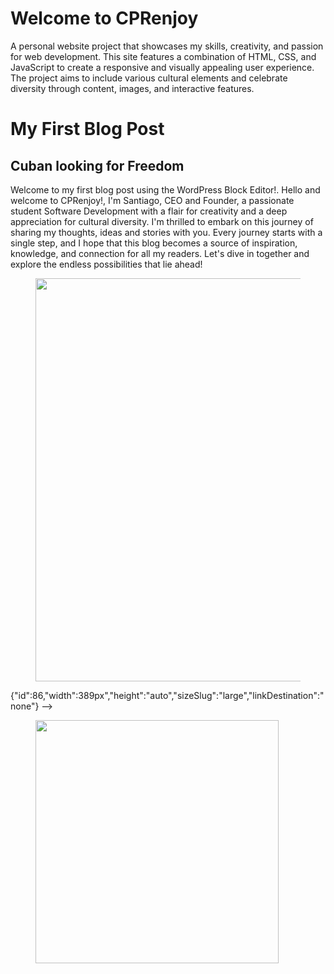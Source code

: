 # Welcome to CPRenjoy

A personal website project that showcases my skills, creativity, and passion for web development. This site features a combination of HTML, CSS, and JavaScript to create a responsive and visually appealing user experience. The project aims to include various cultural elements and celebrate diversity through content, images, and interactive features.

# My First Blog Post 

<!-- wp:heading -->
<h2 class="wp-block-heading">Cuban looking for Freedom </h2>
<!-- /wp:heading -->

<!-- wp:paragraph -->
<p>Welcome to my first blog post using the WordPress Block Editor!. Hello and welcome to CPRenjoy!, I'm Santiago, CEO and Founder, a passionate student Software Development with a flair for creativity and a deep appreciation for cultural diversity. I'm thrilled to embark on this journey of sharing my thoughts, ideas and stories with you. Every journey starts with a single step, and I hope that this blog becomes a source of inspiration, knowledge, and connection for all my readers. Let's dive in together and explore the endless possibilities that lie ahead!</p>
<!-- wp:paragraph -->

<!--wp:image {"id":70,"width":"645px","height":"auto":"sizeSlug":large","linkDestination":"none"} -->
<figure class="wp-block-image size-large is-resized"><img src=https://aisantyproject.wordpress.com/wp-content/uploads/2025/01/1000000152.jpg?
w=600" alt="" class=wp-image-70" style="width:645px;height:auto" /></figure>
<!-- /wp:image -->

<!-- wp:image -->
{"id":86,"width":389px","height":"auto","sizeSlug":"large","linkDestination":"none"} -->
<figure class="wp-block-image size-large is-resized"><img src="https://aisantyproject.wordpress.com/wp-content/uploads/2025/01/1000000154.jpg?
w=600" alt="" class="wp-image-86" style="width:389px;height:auto" /></figure>
<!-- /wp:image -->

